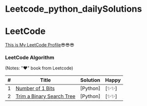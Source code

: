 # Leetcode_python_dailySolutions

LeetCode
========
[This is My LeetCode Profile](https://leetcode.com/roubish_kumar/)😎😎😎

### LeetCode Algorithm

(Notes: "&hearts;" book from Leetcode)


| # | Title | Solution | Happy |
|---| ----- | -------- | ---------- |
|1|[Number of 1 Bits](https://leetcode.com/explore/challenge/card/february-leetcoding-challenge-2021/584/week-1-february-1st-february-7th/3625/) | [Python] |[✨✨]|
|2|[Trim a Binary Search Tree](https://leetcode.com/explore/challenge/card/february-leetcoding-challenge-2021/584/week-1-february-1st-february-7th/3626/) | [Python] |[✨✨]|
